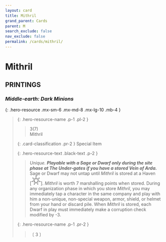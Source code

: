 ```yaml
---
layout: card
title: Mithril
grand_parent: Cards
parent: M
search_exclude: false
nav_exclude: false
permalink: /cards/mithril/
---
```


# Mithril


## PRINTINGS


### _Middle-earth: Dark Minions_

{: .hero-resource .mx-sm-6 .mx-md-8 .mx-lg-10 .mb-4 }
> {: .hero-resource-name .p-1 .pl-2 }
> > <div class="card-mp">3(7)</div>
> > <div class="card-name">Mithril</div>
>
> {: .card-classification .pr-2 }
> Special Item
>
> {: .hero-resource-text .black-text .p-2 }
> > _Unique._ ***Playable with a Sage or Dwarf only during the site phase at The Under-gates if you have a stored Vein of Arda.*** Sage or Dwarf may not untap until _Mithril_ is stored at a Haven <nobr>[<img src="/assets/images/free-haven.svg">]</nobr>. _Mithril_ is worth 7 marshalling points when stored. During any organization phase in which you store _Mithril_, you may immediately tap a character in the same company and play with him a non-unique, non-special weapon, armor, shield, or helmet from your hand or discard pile. When _Mithril_ is stored, each Dwarf in play must immediately make a corruption check modified by -3.  
> 
> {: .hero-resource-name .p-1 .pr-2 }
> > <div class="card-shield"></div>
> > <div class="card-corruption">〔 3 〕</div>
